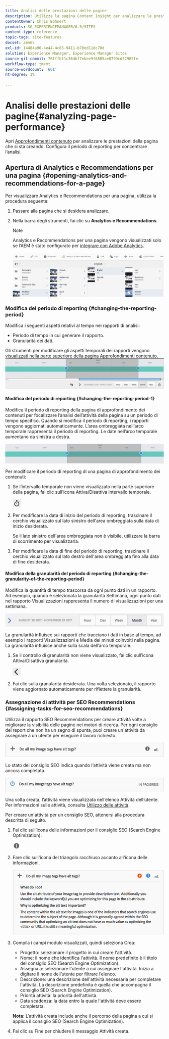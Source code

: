 ```yaml
---
title: Analisi delle prestazioni delle pagine
description: Utilizza la pagina Content Insight per analizzare le prestazioni della pagina che stai creando
contentOwner: Chris Bohnert
products: SG_EXPERIENCEMANAGER/6.5/SITES
content-type: reference
topic-tags: site-features
docset: aem65
exl-id: 14484a90-4e44-4c85-9411-b78ed11dc70d
solution: Experience Manager, Experience Manager Sites
source-git-commit: 76fffb11c56dbf7ebee9f6805ae0799cd32985fe
workflow-type: tm+mt
source-wordcount: '661'
ht-degree: 1%

---
```


# Analisi delle prestazioni delle pagine{#analyzing-page-performance}

Apri [Approfondimenti contenuto](/help/sites-authoring/content-insights.md) per analizzare le prestazioni della pagina che si sta creando. Configura il periodo di reporting per concentrare l’analisi.

## Apertura di Analytics e Recommendations per una pagina {#opening-analytics-and-recommendations-for-a-page}

Per visualizzare Analytics e Recommendations per una pagina, utilizza la procedura seguente:

1. Passare alla pagina che si desidera analizzare.
1. Nella barra degli strumenti, fai clic su **Analytics e Recommendations**.

   >[!NOTE]
   >
   >Analytics e Recommendations per una pagina vengono visualizzati solo se l’AEM è stato configurato per [integrare con Adobe Analytics](/help/sites-administering/adobeanalytics-connect.md).

   ![schermata_2019-03-05at115319](assets/screen-shot_2019-03-05at115319.png)

### Modifica del periodo di reporting {#changing-the-reporting-period}

Modifica i seguenti aspetti relativi al tempo nei rapporti di analisi:

* Periodo di tempo in cui generare il rapporto.
* Granularità dei dati.

Gli strumenti per modificare gli aspetti temporali dei rapporti vengono visualizzati nella parte superiore della pagina Approfondimenti contenuto. ![chlimage_1-126](assets/chlimage_1-126.png)

#### Modifica del periodo di reporting {#changing-the-reporting-period-1}

Modifica il periodo di reporting della pagina di approfondimento dei contenuti per focalizzare l’analisi dell’attività della pagina su un periodo di tempo specifico. Quando si modifica il periodo di reporting, i rapporti vengono aggiornati automaticamente. L’area ombreggiata nell’arco temporale rappresenta il periodo di reporting. Le date nell’arco temporale aumentano da sinistra a destra.

![chlimage_1-127](assets/chlimage_1-127.png)

Per modificare il periodo di reporting di una pagina di approfondimento dei contenuti:

1. Se l’intervallo temporale non viene visualizzato nella parte superiore della pagina, fai clic sull’icona Attiva/Disattiva intervallo temporale.

   ![Attiva/Disattiva intervallo temporale](do-not-localize/chlimage_1-22.png)

1. Per modificare la data di inizio del periodo di reporting, trascinare il cerchio visualizzato sul lato sinistro dell&#39;area ombreggiata sulla data di inizio desiderata.

   Se il lato sinistro dell&#39;area ombreggiata non è visibile, utilizzare la barra di scorrimento per visualizzarla.

1. Per modificare la data di fine del periodo di reporting, trascinare il cerchio visualizzato sul lato destro dell&#39;area ombreggiata fino alla data di fine desiderata.

#### Modifica della granularità del periodo di reporting {#changing-the-granularity-of-the-reporting-period}

Modifica la quantità di tempo trascorsa da ogni punto dati in un rapporto. Ad esempio, quando è selezionata la granularità Settimana, ogni punto dati nel rapporto Visualizzazioni rappresenta il numero di visualizzazioni per una settimana.

![screen_shot_2017-11-29at141001](assets/screen_shot_2017-11-29at141001.png)

La granularità influisce sui rapporti che tracciano i dati in base al tempo, ad esempio i rapporti Visualizzazioni e Media dei minuti coinvolti nella pagina. La granularità influisce anche sulla scala dell’arco temporale.

1. Se il controllo di granularità non viene visualizzato, fai clic sull’icona Attiva/Disattiva granularità.

   ![chlimage_1-128](assets/chlimage_1-128.png)

1. Fai clic sulla granularità desiderata. Una volta selezionato, il rapporto viene aggiornato automaticamente per riflettere la granularità.

### Assegnazione di attività per SEO Recommendations {#assigning-tasks-for-seo-recommendations}

Utilizza il rapporto SEO Recommendations per creare attività volte a migliorare la visibilità delle pagine nei motori di ricerca. Per ogni consiglio del report che non ha un segno di spunta, puoi creare un&#39;attività da assegnare a un utente per eseguire il lavoro richiesto.

![chlimage_1-129](assets/chlimage_1-129.png)

Lo stato del consiglio SEO indica quando l’attività viene creata ma non ancora completata.

![chlimage_1-130](assets/chlimage_1-130.png)

Una volta creata, l’attività viene visualizzata nell’elenco Attività dell’utente. Per informazioni sulle attività, consulta [Utilizzo delle attività](/help/sites-authoring/task-content.md).

Per creare un&#39;attività per un consiglio SEO, attenersi alla procedura descritta di seguito.

1. Fai clic sull’icona delle informazioni per il consiglio SEO (Search Engine Optimization).

   ![Icona informazioni](do-not-localize/chlimage_1-23.png)

1. Fare clic sull&#39;icona del triangolo racchiuso accanto all&#39;icona delle informazioni.

   ![chlimage_1-131](assets/chlimage_1-131.png)

1. Compila i campi modulo visualizzati, quindi seleziona Crea:

   * Progetto: selezionare il progetto in cui creare l&#39;attività.
   * Nome: il nome che identifica l&#39;attività. Il nome predefinito è il titolo del consiglio SEO (Search Engine Optimization).
   * Assegna a: selezionare l&#39;utente a cui assegnare l&#39;attività. Inizia a digitare il nome dell’utente per filtrare l’elenco.
   * Descrizione: una descrizione dell&#39;attività necessaria per completare l&#39;attività. La descrizione predefinita è quella che accompagna il consiglio SEO (Search Engine Optimization).
   * Priorità attività: la priorità dell&#39;attività.
   * Data scadenza: la data entro la quale l&#39;attività deve essere completata.

   **Nota:** L’attività creata include anche il percorso della pagina a cui si applica il consiglio SEO (Search Engine Optimization).

1. Fai clic su Fine per chiudere il messaggio Attività creata.
